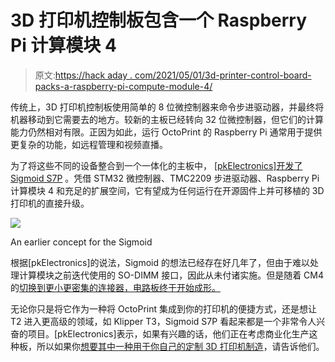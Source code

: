 # 3D 打印机控制板包含一个 Raspberry Pi 计算模块 4

> 原文:[https://hack aday . com/2021/05/01/3d-printer-control-board-packs-a-raspberry-pi-compute-module-4/](https://hackaday.com/2021/05/01/3d-printer-control-board-packs-a-raspberry-pi-compute-module-4/)

传统上，3D 打印机控制板使用简单的 8 位微控制器来命令步进驱动器，并最终将机器移动到它需要去的地方。较新的主板已经转向 32 位微控制器，但它们的计算能力仍然相对有限。正因为如此，运行 OctoPrint 的 Raspberry Pi 通常用于提供更复杂的功能，如远程管理和视频直播。

为了将这些不同的设备整合到一个一体化的主板中， [[pkElectronics]开发了 Sigmoid S7P](https://hackaday.io/project/179342-sigmoid-s7p-3d-printer-control-board) 。凭借 STM32 微控制器、TMC2209 步进驱动器、Raspberry Pi 计算模块 4 和充足的扩展空间，它有望成为任何运行在开源固件上并可移植的 3D 打印机的直接升级。

[![](../Images/ad821eb5bc01098535e4ff3f6306bb61.png)](https://hackaday.com/wp-content/uploads/2021/04/sigmoid_detail3.jpg)

An earlier concept for the Sigmoid

根据[pkElectronics]的说法，Sigmoid 的想法已经存在好几年了，但由于难以处理计算模块之前迭代使用的 SO-DIMM 接口，因此从未付诸实施。但是随着 CM4 的[切换到更小更密集的连接器，电路板终于开始成形。](https://hackaday.com/2020/10/19/new-raspberry-pi-4-compute-module-so-long-so-dimm-hello-pcie/)

无论你只是将它作为一种将 OctoPrint 集成到你的打印机的便捷方式，还是想让 T2 进入更高级的领域，如 Klipper T3，Sigmoid S7P 看起来都是一个非常令人兴奋的项目。[pkElectronics]表示，如果有兴趣的话，他们正在考虑商业化生产这种板，所以如果你[想要其中一种用于你自己的定制 3D 打印机制造](https://hackaday.com/2020/11/04/scratch-built-3d-printer-goes-big/)，请告诉他们。